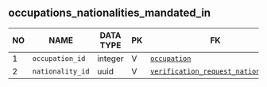 
occupations_nationalities_mandated_in
----------------------------


NO | NAME | DATA TYPE | PK | FK | COMMENTS
---|------|-----------|----|----|-------------------
1|`occupation_id` | integer | V | [`occupation`](occupation.md) | 
2|`nationality_id` | uuid | V | [`verification_request_nationality`](verification_request_nationality.md) | 
